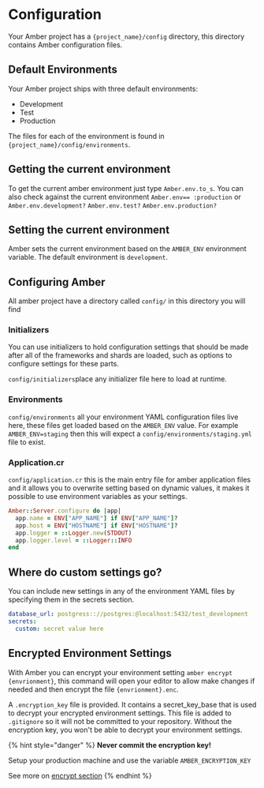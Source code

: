 # Configuration

Your Amber project has a `{project_name}/config` directory, this directory contains Amber configuration files.

## Default Environments

Your Amber project ships with three default environments:

* Development 
* Test
* Production 

The files for each of the environment is found in `{project_name}/config/environments`.

## Getting the current environment

To get the current amber environment just type `Amber.env.to_s`. You can also check against the current environment `Amber.env== :production` or `Amber.env.development?` `Amber.env.test?` `Amber.env.production?`

## Setting the current environment

Amber sets the current environment based on the `AMBER_ENV` environment variable. The default environment is `development`.

## Configuring Amber

All amber project have a directory called `config/` in this directory you will find

### Initializers

You can use initializers to hold configuration settings that should be made after all of the frameworks and shards are loaded, such as options to configure settings for these parts.

`config/initializers`place any initializer file here to load at runtime.

### Environments

`config/environments` all your environment YAML configuration files live here, these files get loaded based on the `AMBER_ENV` value. For example `AMBER_ENV=staging` then this will expect a `config/environments/staging.yml` file to exist.

### Application.cr

`config/application.cr` this is the main entry file for amber application files and it allows you to overwrite setting based on dynamic values, it makes it possible to use environment variables as your settings.

```ruby
Amber::Server.configure do |app|
  app.name = ENV["APP_NAME"] if ENV["APP_NAME"]?
  app.host = ENV["HOSTNAME"] if ENV["HOSTNAME"]?
  app.logger = ::Logger.new(STDOUT)
  app.logger.level = ::Logger::INFO
end
```

## Where do custom settings go?

You can include new settings in any of the environment YAML files by specifying them in the secrets section.

```yaml
database_url: postgress:://postgres:@localhost:5432/test_development
secrets: 
  custom: secret value here
```

## Encrypted Environment Settings

With Amber you can encrypt your environment setting `amber encrypt {envrionment}`, this command will open your editor to allow make changes if needed and then encrypt the file `{envrionment}.enc`.

A `.encryption_key` file is provided. It contains a secret\_key\_base that is used to decrypt your encrypted environment settings. This file is added to `.gitignore` so it will not be committed to your repository. Without the encryption key, you won't be able to decrypt your environment settings.

{% hint style="danger" %}
**Never commit the encryption key!**

Setup your production machine and use the variable `AMBER_ENCRYPTION_KEY`

See more on [encrypt section](../cli/encrypt.md)
{% endhint %}



